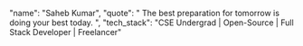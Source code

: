 "name": "Saheb Kumar", "quote": " The best preparation for tomorrow is doing your best today. ", "tech_stack": "CSE Undergrad | Open-Source | Full Stack Developer | Freelancer"
